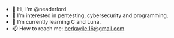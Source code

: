 - 👋 Hi, I’m @neaderlord
- 👀 I’m interested in pentesting, cybersecurity and programming.
- 🌱 I’m currently learning C and Luna.
- 📫 How to reach me: berkayile.16@gmail.com

<!---
neaderlord/neaderlord is a ✨ special ✨ repository because its `README.md` (this file) appears on your GitHub profile.
You can click the Preview link to take a look at your changes.
--->
